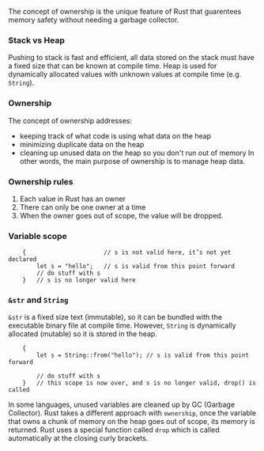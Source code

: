 The concept of ownership is the unique feature of Rust that guarentees memory safety without needing a garbage collector. 

### Stack vs Heap
Pushing to stack is fast and efficient, all data stored on the stack must have a fixed size that can be known at compile time. Heap is used for dynamically allocated values with unknown values at compile time (e.g. `String`). 

### Ownership
The concept of ownership addresses:
- keeping track of what code is using what data on the heap
- minimizing duplicate data on the heap
- cleaning up unused data on the heap so you don't run out of memory
In other words, the main purpose of ownership is to manage heap data.

### Ownership rules
1. Each value in Rust has an owner
2. There can only be one owner at a time
3. When the owner goes out of scope, the value will be dropped. 

### Variable scope
```
    {                      // s is not valid here, it’s not yet declared
        let s = "hello";   // s is valid from this point forward
        // do stuff with s
    }   // s is no longer valid here
```

### `&str` and `String`
`&str` is a fixed size text (immutable), so it can be bundled with the executable binary file at compile time. However, `String` is dynamically allocated (mutable) so it is stored in the heap. 
```
    {
        let s = String::from("hello"); // s is valid from this point forward

        // do stuff with s
    }   // this scope is now over, and s is no longer valid, drop() is called
```
In some languages, unused variables are cleaned up by GC (Garbage Collector). Rust takes a different approach with `ownership`, once the variable that owns a chunk of memory on the heap goes out of scope, its memory is returned. Rust uses a special function called `drop` which is called automatically at the closing curly brackets. 

